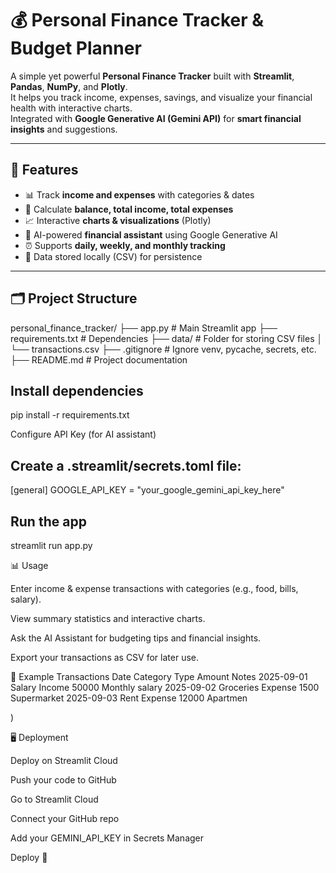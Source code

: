 # 💰 Personal Finance Tracker & Budget Planner

A simple yet powerful **Personal Finance Tracker** built with **Streamlit**, **Pandas**, **NumPy**, and **Plotly**.  
It helps you track income, expenses, savings, and visualize your financial health with interactive charts.  
Integrated with **Google Generative AI (Gemini API)** for **smart financial insights** and suggestions.

---

## 🚀 Features
- 📊 Track **income and expenses** with categories & dates  
- 💸 Calculate **balance, total income, total expenses**  
- 📈 Interactive **charts & visualizations** (Plotly)  
- 🧠 AI-powered **financial assistant** using Google Generative AI  
- ⏰ Supports **daily, weekly, and monthly tracking**  
- 💾 Data stored locally (CSV) for persistence  

---

## 🗂️ Project Structure
personal_finance_tracker/
├── app.py # Main Streamlit app
├── requirements.txt # Dependencies
├── data/ # Folder for storing CSV files
│ └── transactions.csv
├── .gitignore # Ignore venv, pycache, secrets, etc.
├── README.md # Project documentation


## Install dependencies
pip install -r requirements.txt

Configure API Key (for AI assistant)

## Create a .streamlit/secrets.toml file:

[general]
GOOGLE_API_KEY = "your_google_gemini_api_key_here"

## Run the app
streamlit run app.py

📊 Usage

Enter income & expense transactions with categories (e.g., food, bills, salary).

View summary statistics and interactive charts.

Ask the AI Assistant for budgeting tips and financial insights.

Export your transactions as CSV for later use.

🔑 Example Transactions
Date	Category	Type	Amount	Notes
2025-09-01	Salary	Income	50000	Monthly salary
2025-09-02	Groceries	Expense	1500	Supermarket
2025-09-03	Rent	Expense	12000	Apartmen

)

🖥️ Deployment

Deploy on Streamlit Cloud

Push your code to GitHub

Go to Streamlit Cloud

Connect your GitHub repo

Add your GEMINI_API_KEY in Secrets Manager

Deploy 🚀
